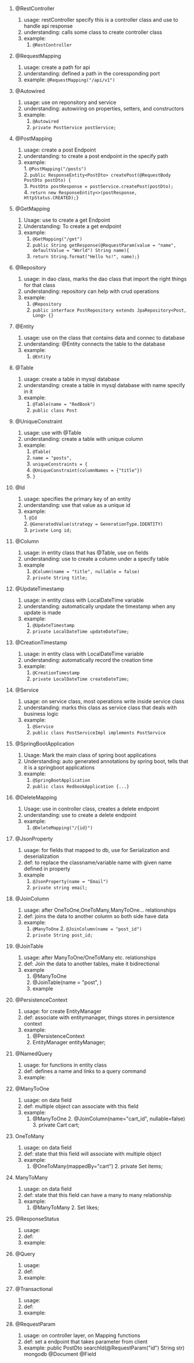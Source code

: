 1. @RestController
	1. usage: restController specify this is a controller class and use to handle api response
	2. understanding: calls some class to create controller class
	3. example: 
		1. `@RestController`
2. @RequestMapping
	1. usage: create a path for api
	2. understanding: defined a path in the coressponding port
	3. example: `@RequestMapping("/api/v1")`
3. @Autowired
	1. usage: use on reponsitory and service
	2. understanding: autowiring on properties, setters, and constructors
	3. example: 
		1. `@Autowired`
		2. `private PostService postService;`
4. @PostMapping
	1. usage: create a post Endpoint
	2.  understanding: to create a post endpoint in the specify path
	3. example:  
		        1. `@PostMapping("/posts")`  
   		      2. `public ResponseEntity<PostDto> createPost(@RequestBody PostDto postDto) {`  
        		3. `PostDto postResponse = postService.createPost(postDto);`  
        		4. `return new ResponseEntity<>(postResponse, HttpStatus.CREATED);}` 
    

5. @GetMapping
	1. Usage: use to create a get Endpoint
	2. Understanding: To create a get endpoint 
	3. example:  
		1. `@GetMapping("/get")`  
		2. `public String getResponse(@RequestParam(value = "name", defaultValue = "World") String name){`  
		3. `return String.format("Hello %s!", name);}`  
6. @Repository
	1. usage: in dao class, marks the dao class that import the right things for that class
	2. understanding: repository can help with crud operations
	3. example: 
		1. `@Repository`
		2. `public interface PostRepository extends JpaRepository<Post, Long> {}`
7. @Entity
	1. usage: use on the class that contains data and connec to database
	2. understanding: @Entity connects the table to the database
	3. example:
		1. `@Entity`
8. @Table
	1. usage: create a table in mysql database
	2. understanding: create a table in mysql database with name specify in it
	3. example: 
		1. `@Table(name = "RedBook")`
		2.  `public class Post`
9. @UniqueConstraint
	1. usage: use with @Table
	2. understanding: create a table with unique column
	3. example: 
        1. `@Table(`
        2. `name = "posts",`
        3. `uniqueConstraints = {`
        4. `@UniqueConstraint(columnNames = {"title"})`
        5. `}`

10. @Id  
	1. usage: specifies the primary key of an entity
	2. understanding: use that value as a unique id
	3. example:  
		    1. `@Id`  
    		2. `@GeneratedValue(strategy = GenerationType.IDENTITY)`  
    		3. `private Long id;`  
11. @Column
	1. usage: in entity class that has @Table, use on fields
	2. understanding: use to create a column under a specify table
	3. example
        1. `@Column(name = "title", nullable = false)`
        2. `private String title;`
12. @UpdateTimestamp
	1. usage: in entity class with LocalDateTime variable
	2. understanding: automatically unpdate the timestamp when any update is made
	3. example:
		1. `@UpdateTimestamp`
   		2. `private LocalDateTime updateDateTime;`
13. @CreationTimestamp
	1. usage: in entity class with LocalDateTime variable
	2. understanding: automatically record the creation time 
	3. example:
        1. `@CreationTimestamp`
        2. `private LocalDateTime createDateTime;`
14. @Service
	1. usage: on service class, most operations write inside service class
	2. understanding: marks this class as service class that deals with business logic	
	3. example:
		1. `@Service`
		2. `public class PostServiceImpl implements PostService`
	
15. @SpringBootApplication
	1. Usage: Mark the main class of spring boot applications
	2. Understanding: auto generated annotations by spring boot, tells that it is a springboot applications
	3. example: 
        1. `@SpringBootApplication`  
        2. `public class RedbookApplication {...}`
16. @DeleteMapping
	1. Usage: use in controller class, creates a delete endpoint
	2. understanding: use to create a delete endpoint
	3. example:
		1. `@DeleteMapping("/{id}")`
17. @JsonProperty
	1. usage: for fields that mapped to db, use for Serialization and deserialization
	2. def: to replace the classname/variable name with given name defined in property
	3. example
		1. `@JsonProperty(name = "Email")`
		2. `private string email;`
18. @JoinColumn
	1. usage: after OneToOne,OneToMany,ManyToOne... relationships
	2. def: joins the data to another column so both side have data
	3. example:
		1. `@ManyToOne`
    		2. `@JoinColumn(name = "post_id")`
   		3. `private String post_id;`
19. @JoinTable
	1. usage: after ManyToOne/OneToMany etc. relationships
	2. def: Join the data to another tables, make it bidirectional
	3. example
		1. @ManyToOne
		2. @JoinTable(name = "post", )
		3. example
20. @PersistenceContext
	1. usage: for create EntityManager
	2. def: associate with entitymanager, things stores in persistence context
	3. example:
		1. @PersistenceContext
		2. EntityManager entityManager;

21. @NamedQuery
	1. usage: for functions in entity class
	2. def:  defines a name and links to a query command
	3. example: 
19. @ManyToOne
	1. usage: on data field
	2. def: multiple object can associate with this field
	3. example: 
		1. @ManyToOne
    		2. @JoinColumn(name="cart_id", nullable=false)
    		3. private Cart cart;

20. OneToMany
	1. usage: on data field
	2. def: state that this field will associate with multiple object
	3. example: 
		1. @OneToMany(mappedBy="cart")
    		2. private Set<Item> items;
21. ManyToMany
	1. usage: on data field
	2. def: state that this field can have a many to many relationship
	3. example: 
		1. @ManyToMany
    		2. Set<Student> likes;
22. @ResponseStatus
	1. usage:
	2. def:
	3. example: 
23. @Query
	1. usage:
	2. def:
	3. example: 
24. @Transactional
	1. usage:
	2. def:
	3. example: 
25. @RequestParam
	1. usage: on controller layer, on Mapping functions
	2. def: set a endpoint that takes parameter from client
	3. example: public PostDto searchId(@RequestParam("id") String str)
mongodb
@Document
@Field
	